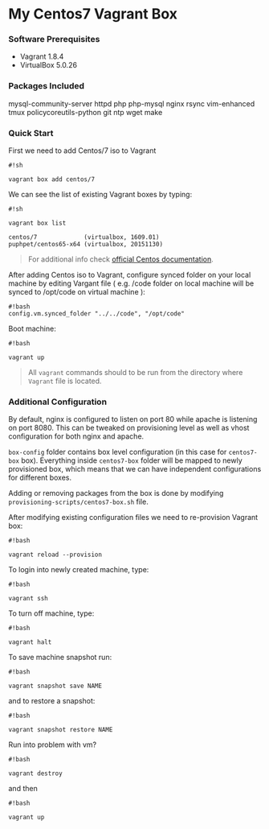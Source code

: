 # My Centos7 Vagrant Box #



### Software Prerequisites

* Vagrant 1.8.4
* VirtualBox 5.0.26

### Packages Included ###

mysql-community-server httpd php php-mysql nginx rsync vim-enhanced tmux policycoreutils-python git ntp wget make

### Quick Start ###

First we need to add Centos/7 iso to Vagrant

```
#!sh

vagrant box add centos/7
```

We can see the list of existing Vagrant boxes by typing:

```
#!sh

vagrant box list

centos/7             (virtualbox, 1609.01)
puphpet/centos65-x64 (virtualbox, 20151130)
```

>For additional info check [official Centos documentation](https://seven.centos.org/2016/10/updated-centos-vagrant-images-available-v1609-01/).

After adding Centos iso to Vagrant, configure synced folder on your local machine by editing Vargant file ( e.g. /code folder on local machine will be synced to /opt/code on virtual machine ):

```
#!bash
config.vm.synced_folder "../../code", "/opt/code"

```

Boot machine:
```
#!bash

vagrant up
```
> All `vagrant` commands should to be run from the directory where `Vagrant` file is located.

### Additional Configuration ###


By default, nginx is configured to listen on port 80 while apache is listening on port 8080. This can be tweaked on provisioning level as well as vhost configuration for both nginx and apache.

`box-config` folder contains box level configuration (in this case for `centos7-box` box). Everything inside `centos7-box` folder will be mapped to newly provisioned box, which means that we can have independent configurations for different boxes.

Adding or removing packages from the box is done by modifying `provisioning-scripts/centos7-box.sh` file.

After modifying existing configuration files we need to re-provision Vagrant box:

```
#!bash

vagrant reload --provision
```
To login into newly created machine, type: 
```
#!bash

vagrant ssh
```

To turn off machine, type: 
```
#!bash

vagrant halt
```

To save machine snapshot run:
```
#!bash

vagrant snapshot save NAME
```

and to restore a snapshot:

```
#!bash

vagrant snapshot restore NAME
```

Run into problem with vm?

```
#!bash

vagrant destroy
```

and then 

```
#!bash

vagrant up
```